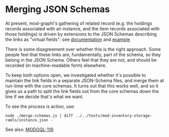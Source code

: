# Merging JSON Schemas

At present, mod-graphl's gathering of related record (e.g. the holdings records associated with an instance, and the item records associated with those holdings) is driven by extensions to the JSON Schemas describing the links as "virtual fields": see
[documentation](https://github.com/folio-org/mod-graphql/blob/master/src/autogen/README.md#option-1-json-schema-extensions)
and
[example](https://github.com/folio-org/mod-inventory-storage/blob/2cb74a568f80aa84a156b5778c206cd7850f75eb/ramls/instance.json#L303-L316)

There is some disagreement over whether this is the right approach. Some people feel that these links are, fundamentally, part of the schema, so they belong in the JSON Schema. Others feel that they are not, and should be recorded (in machine-readable form) elsewhere.

To keep both options open, we investigated whether it's possible to maintain the link fields in a separate JSON-Schema files, and merge them at run-time with the core schemas. It turns out that this works well, and so it gives us a path to split the link fields out from the core schemas down the line if we decide that's what we want.

To see the process is action, use:

    node ./merge-schemas.js | diff ../../tests/mod-inventory-storage-ramls/instance.json -

See also: [MODGQL-119](https://issues.folio.org/browse/MODGQL-119).

